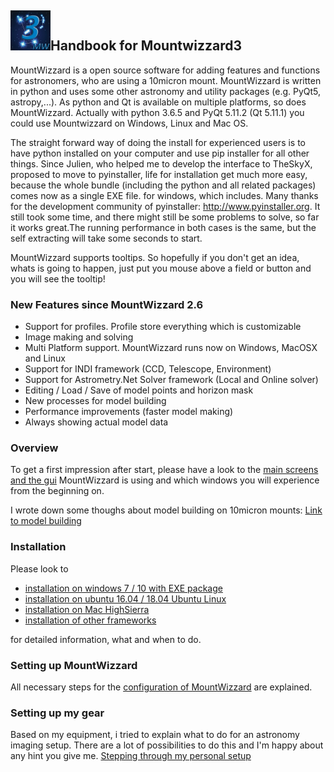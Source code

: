 ## <img src="pics/mw.png" width='64' height='64'/>Handbook for Mountwizzard3

MountWizzard is a open source software for adding features and functions for astronomers,
who are using a 10micron mount. MountWizzard is written in python and uses some other astronomy
and utility packages (e.g. PyQt5, astropy,...). As python and Qt is available on multiple platforms,
so does MountWizzard. Actually with python 3.6.5 and PyQt 5.11.2 (Qt 5.11.1) you could use
Mountwizzard on Windows, Linux and Mac OS.

The straight forward way of doing the install for experienced users is to have python installed on
your computer and use pip installer for all other things. Since Julien, who helped me to develop the
interface to TheSkyX, proposed to move to pyinstaller, life for installation get much more easy,
because the whole bundle (including the python and all related packages) comes now as a single EXE
file. for windows, which includes. Many thanks for the development community of pyinstaller:
http://www.pyinstaller.org. It still took some time, and there might still be some problems to
solve, so far it works great.The running performance in both cases is the same, but the self
extracting will take some seconds to start.

MountWizzard supports tooltips. So hopefully if you don't get an idea, whats is going to happen,
just put you mouse above a field or button and you will see the tooltip!

### New Features since MountWizzard 2.6
- Support for profiles. Profile store everything which is customizable
- Image making and solving
- Multi Platform support. MountWizzard runs now on Windows, MacOSX and Linux
- Support for INDI framework (CCD, Telescope, Environment)
- Support for Astrometry.Net Solver framework (Local and Online solver)
- Editing / Load / Save of model points and horizon mask
- New processes for model building
- Performance improvements (faster model making)
- Always showing actual model data

### Overview
To get a first impression after start, please have a look to the [main screens and the gui](overview.md)
MountWizzard is using and which windows you will experience from the beginning on.

I wrote down some thoughs about model building on 10micron mounts: [Link to model building](modelbuilding)

### Installation
Please look to

- [installation on windows 7 / 10 with EXE package ](installation_windows.md)
- [installation on ubuntu 16.04 / 18.04 Ubuntu Linux](installation_linux.md)
- [installation on Mac HighSierra](installation_mac.md)
- [installation of other frameworks](installation_other.md)

for detailed information, what and when to do.

### Setting up MountWizzard
All necessary steps for the [configuration of MountWizzard](configuration.md) are explained.

### Setting up my gear
Based on my equipment, i tried to explain what to do for an astronomy imaging setup. There are a lot of
 possibilities to do this and I'm happy about any hint you give me.
 [Stepping through my personal setup](./setup_gear/setup_gear.md)





